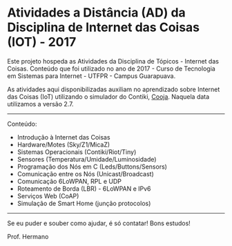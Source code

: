 # Atividades a Distância (AD) da Disciplina de Internet das Coisas (IOT) - 2017

Este projeto hospeda as Atividades da Disciplina de Tópicos - Internet das Coisas. Conteúdo que foi utilizado no ano de 2017 - Curso de Tecnologia em Sistemas para Internet - UTFPR - Campus Guarapuava.

As atividades aqui disponibilizadas auxiliam no aprendizado sobre Internet das Coisas (IoT) utilizando o simulador do Contiki, [Cooja](https://docs.contiki-ng.org/en/develop/doc/tutorials/Running-Contiki-NG-in-Cooja.html). Naquela data utilizamos a versão 2.7.

* * *

Conteúdo:
- Introdução à Internet das Coisas
- Hardware/Motes (Sky/Z1/MicaZ)
- Sistemas Operacionais (Contiki/Riot/Tiny)
- Sensores (Temperatura/Umidade/Luminosidade)
- Programação dos Nós em C (Leds/Buttons/Sensors)
- Comunicação entre os Nós (Unicast/Broadcast)
- Comunicação 6LoWPAN, RPL e UDP
- Roteamento de Borda (LBR) - 6LoWPAN e IPv6
- Serviços Web (CoAP)
- Simulação de Smart Home (junção protocolos)

* * *

Se eu puder e souber como ajudar, é só contatar! Bons estudos!

Prof. Hermano

